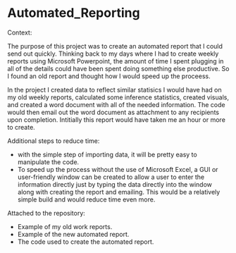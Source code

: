 # Automated_Reporting


Context:

The purpose of this project was to create an automated report that I could send out quickly. Thinking back to my days where I had to create weekly reports using Microsoft Powerpoint, the amount of time I spent plugging in all of the details could have been spent doing something else productive. So I found an old report and thought how I would speed up the proceess.

In the project I created data to reflect similar statisics I would have had on my old weekly reports, calculated some inference statistics, created visuals, and created a word document with all of the needed information. The code would then email out the word document as attachment to any recipients upon completion. Intitially this report would have taken me an hour or more to create.

Additional steps to reduce time:
   - with the simple step of importing data, it will be pretty easy to manipulate the code.
   - To speed up the process without the use of Microsoft Excel, a GUI or user-friendly window can be created to allow a user to enter the information directly just by typing the    data directly into the window along with creating the report and emailing. This would be a relatively simple build and would reduce time even more.

Attached to the repository:
   - Example of my old work reports.
   - Example of the new automated report.
   - The code used to create the automated report.

